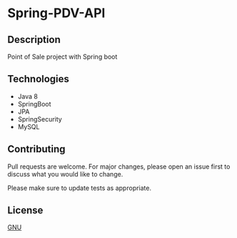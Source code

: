 # Spring-PDV-API

## Description
  Point of Sale project with Spring boot

## Technologies
 - Java 8
 - SpringBoot
 - JPA
 - SpringSecurity
 - MySQL

## Contributing
Pull requests are welcome. For major changes, please open an issue first to discuss what you would like to change.

Please make sure to update tests as appropriate.

## License
[GNU](https://github.com/KaioAntonio/Spring-Crypto-API/blob/master/LICENSE)
